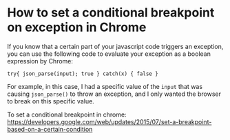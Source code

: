 # How to set a conditional breakpoint on exception in Chrome

If you know that a certain part of your javascript code triggers an exception, you can use the following code to evaluate your exception as a boolean expression by Chrome:

```
try{ json_parse(input); true } catch(x) { false }
```

For example, in this case, I had a specific value of the `input` that was causing `json_parse()` to throw an exception, and I only wanted the browser to break on this specific value.

To set a conditional breakpoint in chrome:
https://developers.google.com/web/updates/2015/07/set-a-breakpoint-based-on-a-certain-condition